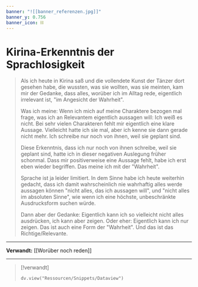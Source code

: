 ```yaml
---
banner: "![[banner_referenzen.jpg]]"
banner_y: 0.756
banner_icon: ⛓️
---
```


# Kirina-Erkenntnis der Sprachlosigkeit

> Als ich heute in Kirina saß und die vollendete Kunst der Tänzer dort gesehen habe, die wussten, was sie wollten, was sie meinten, kam mir der Gedanke, dass alles, worüber ich im Alltag rede, eigentlich irrelevant ist, "im Angesicht der Wahrheit".
> 
> Was ich meine: Wenn ich mich auf meine Charaktere bezogen mal frage, was ich an Relevantem eigentlich aussagen will: Ich weiß es nicht. Bei sehr vielen Charakteren fehlt mir eigentlich eine klare Aussage. Vielleicht hatte ich sie mal, aber ich kenne sie dann gerade nicht mehr. Ich schreibe nur noch von ihnen, weil sie geplant sind.
> 
> Diese Erkenntnis, dass ich nur noch von ihnen schreibe, weil sie geplant sind, hatte ich in dieser negativen Auslegung früher schonmal. Dass mir positiverweise eine Aussage fehlt, habe ich erst eben wieder begriffen. Das meine ich mit der "Wahrheit".
> 
> Sprache ist ja leider limitiert. In dem Sinne habe ich heute weiterhin gedacht, dass ich damit wahrscheinlich nie wahrhaftig alles werde aussagen können "nicht alles, das ich aussagen will", und "nicht alles im absoluten Sinne", wie wenn ich eine höchste, unbeschränkte Ausdrucksform suchen würde.
> 
> Dann aber der Gedanke: Eigentlich kann ich so vielleicht nicht alles ausdrücken, ich kann aber zeigen. Oder eher: Eigentlich kann ich nur zeigen. Das ist auch eine Form der "Wahrheit". Und das ist das Richtige/Relevante.

---

**Verwandt:** [[Worüber noch reden]]

---

> [!verwandt]
> ```dataviewjs
> dv.view("Ressourcen/Snippets/Dataview")
> ```